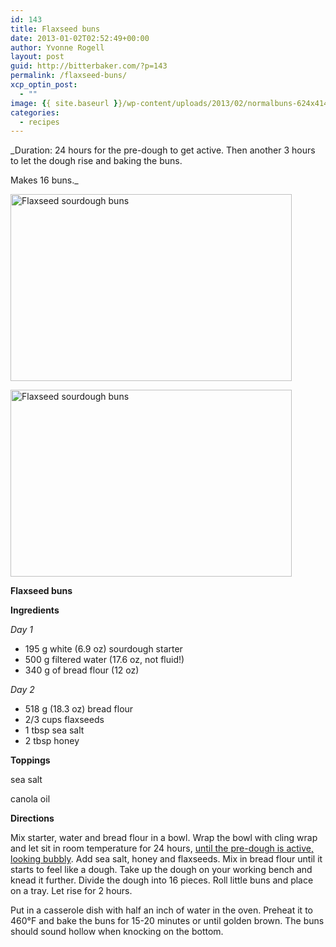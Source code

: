 ```yaml
---
id: 143
title: Flaxseed buns
date: 2013-01-02T02:52:49+00:00
author: Yvonne Rogell
layout: post
guid: http://bitterbaker.com/?p=143
permalink: /flaxseed-buns/
xcp_optin_post:
  - ""
image: {{ site.baseurl }}/wp-content/uploads/2013/02/normalbuns-624x414.jpg
categories:
  - recipes
---
```

_Duration: 24 hours for the pre-dough to get active. Then another 3 hours to let the dough rise and baking the buns.
  
Makes 16 buns._ 

<p class="recipe-icon">
  <img class="recipe-icon alignright pinthis" title="Flaxseed sourdough buns | bitterbaker.com" alt="Flaxseed sourdough buns" src="http://bitterbaker.com/images/normalbuns-mini.jpg" width="450" height="299" />
</p>

<p class="">
  <img class=" alignright pinthis" title="Flaxseed sourdough buns | bitterbaker.com" alt="Flaxseed sourdough buns" src="http://bitterbaker.com/images/normalbuns.jpg" width="450" height="299" />
</p>

**Flaxseed buns**

**Ingredients**
  
_Day 1_

  * 195 g white (6.9 oz) sourdough starter
  * 500 g filtered water (17.6 oz, not fluid!)
  * 340 g of bread flour (12 oz)

_Day 2_

  * 518 g (18.3 oz) bread flour
  * 2/3 cups flaxseeds
  * 1 tbsp sea salt
  * 2 tbsp honey

**Toppings**
  
sea salt
  
canola oil

**Directions**
  
Mix starter, water and bread flour in a bowl. Wrap the bowl with cling wrap and let sit in room temperature for 24 hours, [until the pre-dough is active, looking bubbly](http://bitterbaker.com/what-an-active-pre-dough-looks-like/ "What an active pre-dough looks like"). Add sea salt, honey and flaxseeds. Mix in bread flour until it starts to feel like a dough. Take up the dough on your working bench and knead it further. Divide the dough into 16 pieces. Roll little buns and place on a tray. Let rise for 2 hours.

Put in a casserole dish with half an inch of water in the oven. Preheat it to 460°F and bake the buns for 15-20 minutes or until golden brown. The buns should sound hollow when knocking on the bottom.